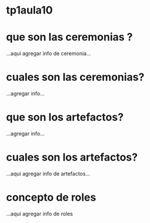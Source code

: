 # tp1aula10
# que son las ceremonias ? 
...aqui agregar info de ceremonia...
# cuales son las ceremonias?
...agregar info...
# que son los artefactos? 
...agregar info...
# cuales son los artefactos?
...aqui agregar info de artefactos...
# concepto de roles
...aqui agregar info de roles
